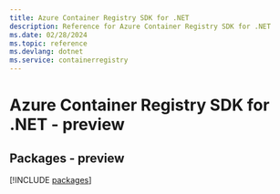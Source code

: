 ```yaml
---
title: Azure Container Registry SDK for .NET
description: Reference for Azure Container Registry SDK for .NET
ms.date: 02/28/2024
ms.topic: reference
ms.devlang: dotnet
ms.service: containerregistry
---
```

# Azure Container Registry SDK for .NET - preview
## Packages - preview
[!INCLUDE [packages](container-registry-index.md)]